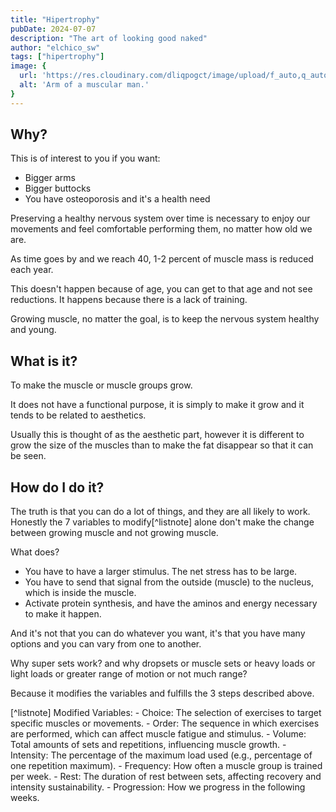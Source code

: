 ```yaml
---
title: "Hipertrophy"
pubDate: 2024-07-07
description: "The art of looking good naked"
author: "elchico_sw"
tags: ["hipertrophy"]
image: {
  url: 'https://res.cloudinary.com/dliqpogct/image/upload/f_auto,q_auto/v1/mysite/hipertrophy',
  alt: 'Arm of a muscular man.'
}
---
```


## Why?

This is of interest to you if you want:
- Bigger arms
- Bigger buttocks
- You have osteoporosis and it's a health need

Preserving a healthy nervous system over time is necessary to enjoy our movements and feel comfortable performing them, no matter how old we are.

As time goes by and we reach 40, 1-2 percent of muscle mass is reduced each year.

This doesn't happen because of age, you can get to that age and not see reductions. It happens because there is a lack of training.

Growing muscle, no matter the goal, is to keep the nervous system healthy and young.

## What is it?

To make the muscle or muscle groups grow.

It does not have a functional purpose, it is simply to make it grow and it tends to be related to aesthetics.

Usually this is thought of as the aesthetic part, however it is different to grow the size of the muscles than to make the fat disappear so that it can be seen.

## How do I do it?

The truth is that you can do a lot of things, and they are all likely to work. Honestly the 7 variables to modify[^listnote] alone don't make the change between growing muscle and not growing muscle.

What does?

- You have to have a larger stimulus. The net stress has to be large.
- You have to send that signal from the outside (muscle) to the nucleus, which is inside the muscle.
- Activate protein synthesis, and have the aminos and energy necessary to make it happen.

And it's not that you can do whatever you want, it's that you have many options and you can vary from one to another.

Why super sets work? and why dropsets or muscle sets or heavy loads or light loads or greater range of motion or not much range?

Because it modifies the variables and fulfills the 3 steps described above.

[^listnote] Modified Variables:
    - Choice: The selection of exercises to target specific muscles or movements.
    - Order: The sequence in which exercises are performed, which can affect muscle fatigue and stimulus.
    - Volume: Total amounts of sets and repetitions, influencing muscle growth.
    - Intensity: The percentage of the maximum load used (e.g., percentage of one repetition maximum).
    - Frequency: How often a muscle group is trained per week.
    - Rest: The duration of rest between sets, affecting recovery and intensity sustainability.
    - Progression: How we progress in the following weeks.